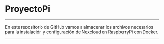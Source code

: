 # ProyectoPi
______
En este repositorio de GitHub vamos a almacenar los archivos necesarios para la instalación y configuración de Nexcloud en RaspberryPi con Docker.
______
